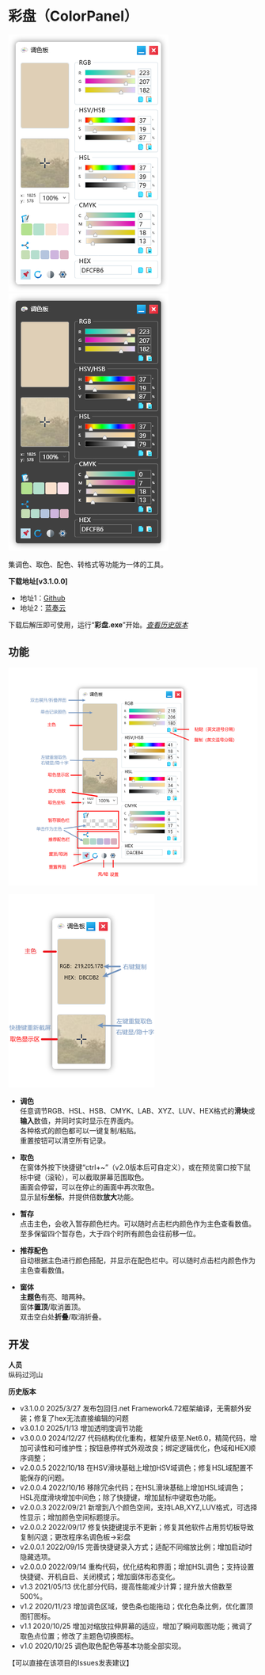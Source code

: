 # 彩盘（ColorPanel）
![程序界面](https://github.com/tp1415926535/ColorPanel/blob/main/%E6%88%AA%E5%9B%BE/%E8%B0%83%E8%89%B2%E6%9D%BF%20%E4%BA%AE%E4%B8%BB%E9%A2%98.png)
![程序界面 暗主题](https://github.com/tp1415926535/ColorPanel/blob/main/%E6%88%AA%E5%9B%BE/%E8%B0%83%E8%89%B2%E6%9D%BF%20%E6%9A%97%E4%B8%BB%E9%A2%98.png)     

集调色、取色、配色、转格式等功能为一体的工具。   
   
**下载地址[v3.1.0.0]**   
- 地址1：[Github](https://github.com/tp1415926535/ColorPanel/blob/main/%E5%BD%A9%E7%9B%98v3.1.0.0.zip)   
- 地址2：[蓝奏云](https://wwvr.lanzn.com/i4f0w2rrjklc)
   
下载后解压即可使用，运行“**彩盘.exe**”开始。*[查看历史版本](https://github.com/tp1415926535/ColorPanel#%E5%BC%80%E5%8F%91)*   
     
**功能**   
-   
![功能介绍](https://github.com/tp1415926535/ColorPanel/blob/main/%E6%88%AA%E5%9B%BE/%E8%B0%83%E8%89%B2%E6%9D%BF%20%E5%8A%9F%E8%83%BD.png)

![折叠态功能介绍](https://github.com/tp1415926535/ColorPanel/blob/main/%E6%88%AA%E5%9B%BE/%E8%B0%83%E8%89%B2%E6%9D%BF%20%E6%8A%98%E5%8F%A0%E5%8A%9F%E8%83%BD.png)    

- **调色**  
任意调节RGB、HSL、HSB、CMYK、LAB、XYZ、LUV、HEX格式的**滑块**或**输入**数值，并同时实时显示在界面内。    
各种格式的颜色都可以一键复制/粘贴。   
重置按钮可以清空所有记录。   

- **取色**     
在窗体外按下快捷键“ctrl+~”（v2.0版本后可自定义），或在预览窗口按下鼠标中键（滚轮），可以截取屏幕范围取色。   
画面会停留，可以在停止的画面中再次取色。    
显示鼠标**坐标**，并提供倍数**放大**功能。   

- **暂存**   
点击主色，会收入暂存颜色栏内。可以随时点击栏内颜色作为主色查看数值。   
至多保留四个暂存色，大于四个时所有颜色会往前移一位。

- **推荐配色**   
自动根据主色进行颜色搭配，并显示在配色栏中。可以随时点击栏内颜色作为主色查看数值。   
   
- **窗体**   
**主题色**有亮、暗两种。   
窗体**置顶**/取消置顶。   
双击空白处**折叠**/取消折叠。
   
   
**开发**   
-   
**人员**   
纵码过河山   
   
**历史版本**    
- v3.1.0.0 2025/3/27 发布包回归.net Framework4.72框架编译，无需额外安装；修复了hex无法直接编辑的问题
- v3.0.1.0 2025/1/13 增加透明度调节功能
- v3.0.0.0 2024/12/27 代码结构优化重构，框架升级至.Net6.0，精简代码，增加可读性和可维护性；按钮悬停样式外观改良；绑定逻辑优化，色域和HEX顺序调整；
- v2.0.0.5 2022/10/18 在HSV滑块基础上增加HSV域调色；修复HSL域配置不能保存的问题。
- v2.0.0.4 2022/10/16 移除冗余代码；在HSL滑块基础上增加HSL域调色；HSL亮度滑块增加中间色；除了快捷键，增加鼠标中键取色功能。
- v2.0.0.3 2022/09/21 新增到八个颜色空间，支持LAB,XYZ,LUV格式，可选择性显示；增加颜色空间标题提示。
- v2.0.0.2 2022/09/17 修复快捷键提示不更新；修复其他软件占用剪切板导致复制闪退；更改程序名调色板→彩盘
- v2.0.0.1 2022/09/15 完善快捷键录入方式；适配不同缩放比例；增加启动时隐藏选项。
- v2.0.0.0 2022/09/14 重构代码，优化结构和界面；增加HSL调色；支持设置快捷键、开机自启、关闭模式；增加窗体形态变化。  
- v1.3 2021/05/13 优化部分代码，提高性能减少计算；提升放大倍数至500%。   
- v1.2 2020/11/23 增加调色区域，使色条也能拖动；优化色条比例，优化置顶图钉图标。   
- v1.1 2020/10/25 增加对缩放拉伸屏幕的适应，增加了瞬间取图功能；微调了取色点位置；修改了主题色切换图标。   
- v1.0 2020/10/25 调色取色配色等基本功能全部实现。   
    
【可以直接在该项目的Issues发表建议】   

